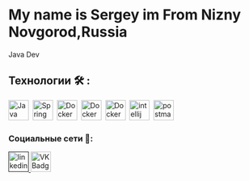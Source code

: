 # My name is Sergey im From Nizny Novgorod,Russia
Java Dev

<!---
--## Мой стек технологий 📚

--- Java Core: разработка программного кода.
--- Spring Boot: веб-приложения, REST API, JPA.
--- SQL & БД: SQL-запросы, JPQL, Hibernate.
--- Управление версиями БД: Liquibase.
--- Архитектура: проектирование REST API, OpenAPI.
--- Тестирование: JUnit, Mockito, Spring Boot Test.
--- Сборка проектов: Maven.
--- Контейнеризация: базовое знание Docker.
-->


## Технологии 🛠️ :

<div>
  <img src="https://cdn.jsdelivr.net/gh/devicons/devicon/icons/java/java-original-wordmark.svg" title="Java" alt="Java" width="40" height="40"/>&nbsp;   
  <img src="https://cdn.jsdelivr.net/gh/devicons/devicon/icons/spring/spring-original-wordmark.svg" title="Spring Framework" alt="Spring Framework" width="40" height="40"/>&nbsp;       
  <img src="https://cdn.jsdelivr.net/gh/devicons/devicon/icons/postgresql/postgresql-original-wordmark.svg" title="Docker" alt="Docker" width="40" height="40"/>&nbsp;
  <img src="https://cdn.jsdelivr.net/gh/devicons/devicon/icons/git/git-original-wordmark.svg" title="Docker" alt="Docker" width="40" height="40"/>&nbsp;
  <img src="https://cdn.jsdelivr.net/gh/devicons/devicon/icons/docker/docker-original.svg"  title="Docker" alt="Docker" width="40" height="40"/>&nbsp; 
  <img src="https://cdn.jsdelivr.net/gh/devicons/devicon/icons/intellij/intellij-original.svg" title="intellij" alt="intellij" width="40" height="40"/>&nbsp;
  <img src="https://www.vectorlogo.zone/logos/getpostman/getpostman-icon.svg" title="postman" alt="postman" width="40" height="40"/>&nbsp;
          
</div>

### Социальные сети 👋:

  <div id="badges">
    <a href="" target="_blank">
      <img src="https://cdn-icons-png.flaticon.com/512/2504/2504799.png" width="40" height="40" alt="linkedin" />
    </a>
    <a href=https://vk.com/id182037056 target="_blank">
      <img src="https://cdn-icons-png.flaticon.com/512/145/145813.png" width="40" height="40" alt="VK Badge"/>
    </a>
  </div>
  
  <!---
### Leetcode:

[![KnlnKS's LeetCode stats](https://leetcode-stats-six.vercel.app/?username=Powerandzeal)](https://github.com/KnlnKS/leetcode-stats)
-->



